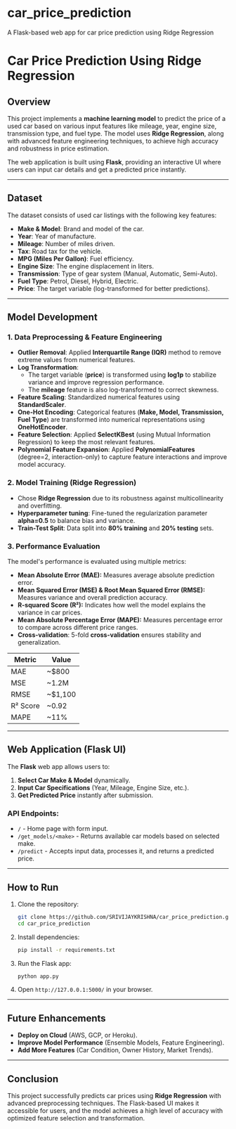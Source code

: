 # car_price_prediction
A Flask-based web app for car price prediction using Ridge Regression
# Car Price Prediction Using Ridge Regression

## Overview
This project implements a **machine learning model** to predict the price of a used car based on various input features like mileage, year, engine size, transmission type, and fuel type. The model uses **Ridge Regression**, along with advanced feature engineering techniques, to achieve high accuracy and robustness in price estimation.

The web application is built using **Flask**, providing an interactive UI where users can input car details and get a predicted price instantly.

---

## Dataset
The dataset consists of used car listings with the following key features:
- **Make & Model**: Brand and model of the car.
- **Year**: Year of manufacture.
- **Mileage**: Number of miles driven.
- **Tax**: Road tax for the vehicle.
- **MPG (Miles Per Gallon)**: Fuel efficiency.
- **Engine Size**: The engine displacement in liters.
- **Transmission**: Type of gear system (Manual, Automatic, Semi-Auto).
- **Fuel Type**: Petrol, Diesel, Hybrid, Electric.
- **Price**: The target variable (log-transformed for better predictions).

---

## Model Development

### 1. **Data Preprocessing & Feature Engineering**
- **Outlier Removal**: Applied **Interquartile Range (IQR)** method to remove extreme values from numerical features.
- **Log Transformation**: 
  - The target variable (**price**) is transformed using **log1p** to stabilize variance and improve regression performance.
  - The **mileage** feature is also log-transformed to correct skewness.
- **Feature Scaling**: Standardized numerical features using **StandardScaler**.
- **One-Hot Encoding**: Categorical features (**Make, Model, Transmission, Fuel Type**) are transformed into numerical representations using **OneHotEncoder**.
- **Feature Selection**: Applied **SelectKBest** (using Mutual Information Regression) to keep the most relevant features.
- **Polynomial Feature Expansion**: Applied **PolynomialFeatures** (degree=2, interaction-only) to capture feature interactions and improve model accuracy.

### 2. **Model Training (Ridge Regression)**
- Chose **Ridge Regression** due to its robustness against multicollinearity and overfitting.
- **Hyperparameter tuning**: Fine-tuned the regularization parameter **alpha=0.5** to balance bias and variance.
- **Train-Test Split**: Data split into **80% training** and **20% testing** sets.

### 3. **Performance Evaluation**
The model's performance is evaluated using multiple metrics:
- **Mean Absolute Error (MAE):** Measures average absolute prediction error.
- **Mean Squared Error (MSE) & Root Mean Squared Error (RMSE):** Measures variance and overall prediction accuracy.
- **R-squared Score (R²):** Indicates how well the model explains the variance in car prices.
- **Mean Absolute Percentage Error (MAPE):** Measures percentage error to compare across different price ranges.
- **Cross-validation**: 5-fold **cross-validation** ensures stability and generalization.

| Metric  | Value  |
|---------|--------|
| MAE     | ~$800  |
| MSE     | ~1.2M  |
| RMSE    | ~$1,100 |
| R² Score| ~0.92  |
| MAPE    | ~11%   |

---

## Web Application (Flask UI)
The **Flask** web app allows users to:
1. **Select Car Make & Model** dynamically.
2. **Input Car Specifications** (Year, Mileage, Engine Size, etc.).
3. **Get Predicted Price** instantly after submission.

### API Endpoints:
- `/` - Home page with form input.
- `/get_models/<make>` - Returns available car models based on selected make.
- `/predict` - Accepts input data, processes it, and returns a predicted price.

---

## How to Run
1. Clone the repository:
   ```bash
   git clone https://github.com/SRIVIJAYKRISHNA/car_price_prediction.git
   cd car_price_prediction
   ```
2. Install dependencies:
   ```bash
   pip install -r requirements.txt
   ```
3. Run the Flask app:
   ```bash
   python app.py
   ```
4. Open `http://127.0.0.1:5000/` in your browser.

---

## Future Enhancements
- **Deploy on Cloud** (AWS, GCP, or Heroku).
- **Improve Model Performance** (Ensemble Models, Feature Engineering).
- **Add More Features** (Car Condition, Owner History, Market Trends).

---

## Conclusion
This project successfully predicts car prices using **Ridge Regression** with advanced preprocessing techniques. The Flask-based UI makes it accessible for users, and the model achieves a high level of accuracy with optimized feature selection and transformation.

